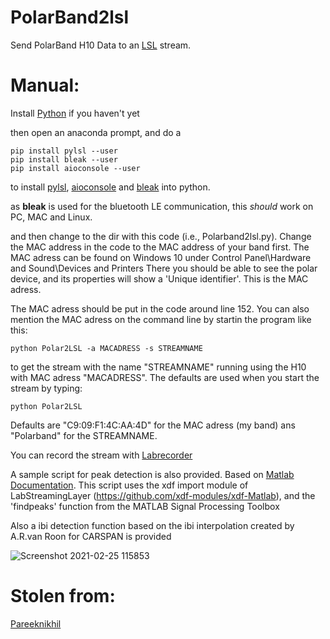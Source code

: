 # PolarBand2lsl
Send PolarBand H10 Data to an [LSL](https://github.com/sccn/labstreaminglayer) stream.

# Manual:
Install [Python](https://www.anaconda.com/) if you haven't yet

then open an anaconda prompt, and do a 

```
pip install pylsl --user
pip install bleak --user
pip install aioconsole --user
```

to install [pylsl](https://pypi.org/project/pylsl/), [aioconsole](https://github.com/vxgmichel/aioconsole) and [bleak](https://bleak.readthedocs.io/en/latest/) into python.

as **bleak** is used for the bluetooth LE communication, this *should* work on PC, MAC and Linux. 

and then change to the dir with this code (i.e., Polarband2lsl.py).
Change the MAC address in the code to the MAC address of your band first. The MAC adress can be found on Windows 10 under Control Panel\Hardware and Sound\Devices and Printers There you should be able to see the polar device, and its properties will show a 'Unique identifier'. This is the MAC adress.

The MAC adress should be put in the code around line 152. You can also mention the MAC adress on the command line by startin the program like this:


``` 
python Polar2LSL -a MACADRESS -s STREAMNAME
```

to get the stream with the name "STREAMNAME" running using the H10 with MAC adress "MACADRESS". The defaults are used when you start the stream by typing:

``` 
python Polar2LSL
```
Defaults are "C9:09:F1:4C:AA:4D" for the MAC adress (my band) ans "Polarband" for the STREAMNAME.

You can record the stream with [Labrecorder](https://github.com/labstreaminglayer/App-LabRecorder/releases)

A sample script for peak detection is also provided. Based on [Matlab Documentation](https://nl.mathworks.com/help/wavelet/ug/r-wave-detection-in-the-ecg.html]).
This script uses the xdf import module of LabStreamingLayer (https://github.com/xdf-modules/xdf-Matlab), and the 'findpeaks' function from the MATLAB Signal Processing Toolbox

Also a ibi detection function based on the ibi interpolation created by A.R.van Roon for CARSPAN is provided

![Screenshot 2021-02-25 115853](https://user-images.githubusercontent.com/4105112/110318793-40345100-800e-11eb-9f86-872d7848a1ac.png)
# Stolen from:
[Pareeknikhil](https://towardsdatascience.com/creating-a-data-stream-with-polar-device-a5c93c9ccc59)
